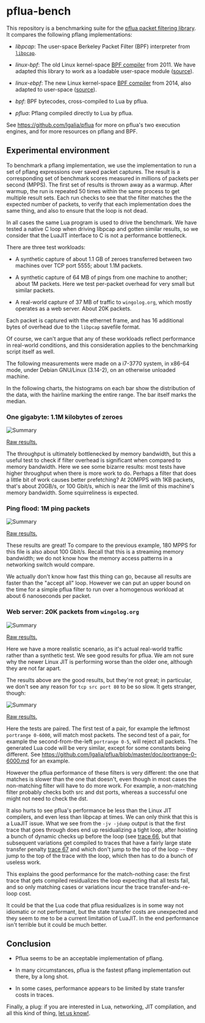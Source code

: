 # pflua-bench

This repository is a benchmarking suite for the [pflua packet filtering
library](https://github.com/Igalia/pflua).  It compares the following
pflang implementations:

* _libpcap_: The user-space Berkeley Packet Filter (BPF) interpreter
  from [`libpcap`](https://github.com/the-tcpdump-group/libpcap).

* _linux-bpf_: The old Linux kernel-space [BPF
   compiler](http://lwn.net/Articles/437981/) from 2011.  We have
   adapted this library to work as a loadable user-space module
   ([source](https://github.com/Igalia/pflua-bench/tree/master/linux-bpf-jit)).

* _linux-ebpf_: The new Linux kernel-space [BPF
   compiler](http://lwn.net/Articles/599755/) from 2014, also adapted to
   user-space
   ([source](https://github.com/Igalia/pflua-bench/tree/master/linux-ebpf-jit)).

* _bpf_: BPF bytecodes, cross-compiled to Lua by pflua.

* _pflua_: Pflang compiled directly to Lua by pflua.

See https://github.com/Igalia/pflua for more on pflua's two execution
engines, and for more resources on pflang and BPF.

## Experimental environment

To benchmark a pflang implementation, we use the implementation to run a
set of pflang expressions over saved packet captures.  The result is a
corresponding set of benchmark scores measured in millions of packets
per second (MPPS).  The first set of results is thrown away as a warmup.
After warmup, the run is repeated 50 times within the same process to
get multiple result sets.  Each run checks to see that the filter
matches the the expected number of packets, to verify that each
implementation does the same thing, and also to ensure that the loop is
not dead.

In all cases the same Lua program is used to drive the benchmark.  We
have tested a native C loop when driving libpcap and gotten similar
results, so we consider that the LuaJIT interface to C is not a
performance bottleneck.

There are three test workloads:

* A synthetic capture of about 1.1 GB of zeroes transferred between two
  machines over TCP port 5555; about 1.1M packets.

* A synthetic capture of 64 MB of pings from one machine to another;
  about 1M packets.  Here we test per-packet overhead for very small but
  similar packets.

* A real-world capture of 37 MB of traffic to `wingolog.org`, which
  mostly operates as a web server.  About 20K packets.

Each packet is captured with the ethernet frame, and has 16 additional
bytes of overhead due to the `libpcap` savefile format.

Of course, we can't argue that any of these workloads reflect
performance in real-world conditions, and this consideration applies to
the benchmarking script itself as well.

The following measurements were made on a i7-3770 system, in x86-64
mode, under Debian GNU/Linux (3.14-2), on an otherwise unloaded machine.

In the following charts, the histograms on each bar show the
distribution of the data, with the hairline marking the entire range.
The bar itself marks the median.

### One gigabyte: 1.1M kilobytes of zeroes

![Summary](https://raw.githubusercontent.com/Igalia/pflua-bench/master/results/1gb-1kb-tcp-port-5555/1gb-1kb-tcp-port-5555.png)

[Raw results.](https://github.com/Igalia/pflua-bench/tree/master/results/1gb-1kb-tcp-port-5555)

The throughput is ultimately bottlenecked by memory bandwidth, but this
a useful test to check if filter overhead is significant when compared
to memory bandwidth.  Here we see some bizarre results: most tests have
higher throughput when there is more work to do.  Perhaps a filter that
does a little bit of work causes better prefetching?  At 20MPPS with 1KB
packets, that's about 20GB/s, or 100 Gbit/s, which is near the limit of
this machine's memory bandwidth.  Some squirreliness is expected.

### Ping flood: 1M ping packets

![Summary](https://raw.githubusercontent.com/Igalia/pflua-bench/master/results/ping-flood/ping-flood.png)

[Raw results.](https://github.com/Igalia/pflua-bench/tree/master/results/ping-flood)

These results are great!  To compare to the previous example, 180 MPPS
for this file is also about 100 Gbit/s.  Recall that this is a streaming
memory bandwidth; we do not know how the memory access patterns in a
networking switch would compare.

We actually don't know how fast this thing can go, because all results
are faster than the "accept all" loop.  However we can put an upper
bound on the time for a simple pflua filter to run over a homogenous
workload at about 6 nanoseconds per packet.

### Web server: 20K packets from `wingolog.org`

![Summary](https://raw.githubusercontent.com/Igalia/pflua-bench/master/results/wingolog.org-1/wingolog.org-1.png)

[Raw results.](https://github.com/Igalia/pflua-bench/tree/master/results/wingolog.org-1)

Here we have a more realistic scenario, as it's actual real-world
traffic rather than a synthetic test.  We see good results for pflua.
We am not sure why the newer Linux JIT is performing worse than the
older one, although they are not far apart.

The results above are the good results, but they're not great; in
particular, we don't see any reason for `tcp src port 80` to be so slow.
It gets stranger, though:

![Summary](https://raw.githubusercontent.com/Igalia/pflua-bench/master/results/wingolog.org-2/wingolog.org-2.png)

[Raw results.](https://github.com/Igalia/pflua-bench/tree/master/results/wingolog.org-2)

Here the tests are paired.  The first test of a pair, for example the
leftmost `portrange 0-6000`, will match most packets.  The second test
of a pair, for example the second-from-the-left `portrange 0-5`, will
reject all packets.  The generated Lua code will be very similar, except
for some constants being different.  See
https://github.com/Igalia/pflua/blob/master/doc/portrange-0-6000.md for
an example.

However the pflua performance of these filters is very different: the
one that matches is slower than the one that doesn't, even though in
most cases the non-matching filter will have to do more work.  For
example, a non-matching filter probably checks both src and dst ports,
whereas a successful one might not need to check the dst.

It also hurts to see pflua's performance be less than the Linux JIT
compilers, and even less than libpcap at times.  We can only think that
this is a LuaJIT issue.  What we see from the `-jv -jdump` output is that
the first trace that goes through does end up residualizing a tight
loop, after hoisting a bunch of dynamic checks up before the loop (see
[trace
66](https://github.com/Igalia/pflua-bench/blob/master/results/wingolog.org-2/trace.md#66-inner-loop),
but that subsequent variations get compiled to traces that have a fairly
large state transfer penalty [trace
67](https://github.com/Igalia/pflua-bench/blob/master/results/wingolog.org-2/trace.md#67-second-port-test)
and which don't jump to the top of the loop -- they jump to the top of
the trace with the loop, which then has to do a bunch of useless work.

This explains the good performance for the match-nothing case: the first
trace that gets compiled residualizes the loop expecting that all tests
fail, and so only matching cases or variations incur the trace
transfer-and-re-loop cost.

It could be that the Lua code that pflua residualizes is in some way not
idiomatic or not performant, but the state transfer costs are unexpected
and they seem to me to be a current limitation of LuaJIT.  In the end
performance isn't terrible but it could be much better.

## Conclusion

* Pflua seems to be an acceptable implementation of pflang.

* In many circumstances, pflua is the fastest pflang implementation out
  there, by a long shot.

* In some cases, performance appears to be limited by state transfer
  costs in traces.

Finally, a plug: if you are interested in Lua, networking, JIT
compilation, and all this kind of thing, [let us
know!](https://github.com/Igalia/pflua#authors).

